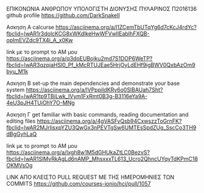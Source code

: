 ΕΠΙΚΟΝΩΝΙΑ ΑΝΘΡΩΠΟΥ ΥΠΟΛΟΓΙΣΤΗ
ΔΙΟΝΥΣΗΣ ΠΥΛΑΡΙΝΟΣ
Π2016136
github profile 
https://github.com/DarkSnakeII

Ασκηση Α calcurse 
https://asciinema.org/a/l1ZCemTbUTqYg6d7cKcJ4rdYc?fbclid=IwAR1r3dolcKCG8xWKdlkeHwWFVwIlEabIhFXQB-opImEVZdc9TX4i_A_x0Kw 

link με το prompt τo ΑΜ μου https://asciinema.org/a/q3doEUBojku2md7S1DOP6WeTP?fbclid=IwAR3qzpjaHSl0_Pf_kMcRTUJEae5HrjOyLdEHf9igBWV0QxbAzOm9byu_M1k



Ασκηση Β
set-up the main dependencies and demonstrate your base system 
https://asciinema.org/a/lVPppiIdKRy6o0SlBAUah7Sht?fbclid=IwAR1tp9TBiLwk_IVym1FxRmt0B3g-B3116eYa9A-4eU3pJH4TUiOhY7O-MNg


Ασκηση Γ
get familiar with basic commands, reading documentation and editing files
https://asciinema.org/a/4gVASFvQsb94CxwszzToGrnFK?fbclid=IwAR2MJrIisxpYZU3QwGx3nPEVTgSw6UMTEsSpdZUg_SscCo3TH9dBgGyhLaQ


link με το prompt τo ΑΜ μου https://asciinema.org/a/lxgh8w1M5dGHUkaZtLC0BezvS?fbclid=IwAR1SlMvRkAgLd6nAMP_MhsxxxTL613_Ucro2QhncUYqyTdKPmC18OKMVsOg

LINK ΑΠΟ ΚΛΕΙΣΤΟ PULL REQUEST ΜΕ ΤΗΣ ΗΜΕΡΟΜΗΝΙΕΣ ΤΩΝ COMMITS
https://github.com/courses-ionio/hci/pull/1057
